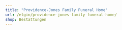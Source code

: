 ```yaml
---
title: "Providence-Jones Family Funeral Home"
url: /elgin/providence-jones-family-funeral-home/
shop: Bestattungen
---
```

